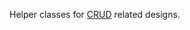Helper classes for [CRUD](https://en.wikipedia.org/wiki/Create,_read,_update_and_delete) related designs.
